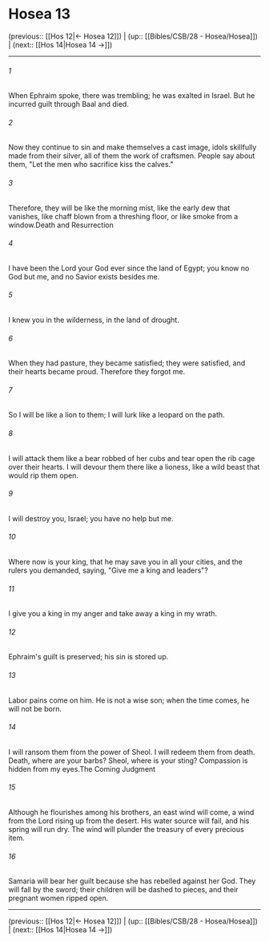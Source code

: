# Hosea 13

(previous:: [[Hos 12|← Hosea 12]]) | (up:: [[Bibles/CSB/28 - Hosea/Hosea]]) | (next:: [[Hos 14|Hosea 14 →]])

***


###### 1 
When Ephraim spoke, there was trembling; he was exalted in Israel. But he incurred guilt through Baal and died. 

###### 2 
Now they continue to sin and make themselves a cast image, idols skillfully made from their silver, all of them the work of craftsmen. People say about them, "Let the men who sacrifice kiss the calves." 

###### 3 
Therefore, they will be like the morning mist, like the early dew that vanishes, like chaff blown from a threshing floor, or like smoke from a window.Death and Resurrection 

###### 4 
I have been the Lord your God ever since the land of Egypt; you know no God but me, and no Savior exists besides me. 

###### 5 
I knew you in the wilderness, in the land of drought. 

###### 6 
When they had pasture, they became satisfied; they were satisfied, and their hearts became proud. Therefore they forgot me. 

###### 7 
So I will be like a lion to them; I will lurk like a leopard on the path. 

###### 8 
I will attack them like a bear robbed of her cubs and tear open the rib cage over their hearts. I will devour them there like a lioness, like a wild beast that would rip them open. 

###### 9 
I will destroy you, Israel; you have no help but me. 

###### 10 
Where now is your king, that he may save you in all your cities, and the rulers you demanded, saying, "Give me a king and leaders"? 

###### 11 
I give you a king in my anger and take away a king in my wrath. 

###### 12 
Ephraim's guilt is preserved; his sin is stored up. 

###### 13 
Labor pains come on him. He is not a wise son; when the time comes, he will not be born. 

###### 14 
I will ransom them from the power of Sheol. I will redeem them from death. Death, where are your barbs? Sheol, where is your sting? Compassion is hidden from my eyes.The Coming Judgment 

###### 15 
Although he flourishes among his brothers, an east wind will come, a wind from the Lord rising up from the desert. His water source will fail, and his spring will run dry. The wind will plunder the treasury of every precious item. 

###### 16 
Samaria will bear her guilt because she has rebelled against her God. They will fall by the sword; their children will be dashed to pieces, and their pregnant women ripped open.

***

(previous:: [[Hos 12|← Hosea 12]]) | (up:: [[Bibles/CSB/28 - Hosea/Hosea]]) | (next:: [[Hos 14|Hosea 14 →]])
